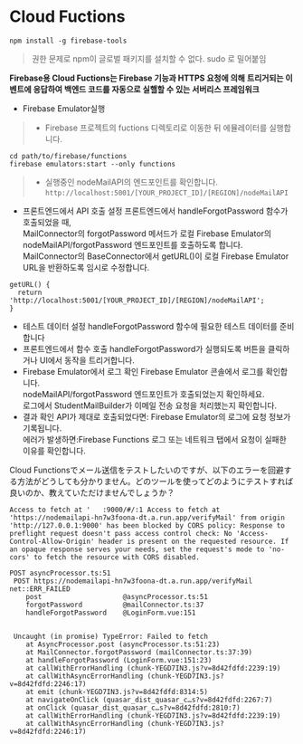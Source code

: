 # Cloud Fuctions

```
npm install -g firebase-tools
```
> 권한 문제로 npm이 글로벌 패키지를 설치할 수 없다. 
> sudo 로 밀어붙임

**Firebase용 Cloud Fuctions는 Firebase 기능과 HTTPS 요청에 의해**
**트리거되는 이벤트에 응답하여 백엔드 코드를 자동으로 실핼할 수 있는 서버리스 프레임워크**

- Firebase Emulator실행
> - Firebase 프로젝트의 fuctions 디렉토리로 이동한 뒤 에뮬레이터를 실행합니다.
```
cd path/to/firebase/functions
firebase emulators:start --only functions
```
> - 실행중인 nodeMailAPI의 엔드포인트를 확인합니다.
> ```http://localhost:5001/[YOUR_PROJECT_ID]/[REGION]/nodeMailAPI```

- 프론트엔드에서 API 호출 설정
프론트엔드에서 handleForgotPassword 함수가 호출되었을 때,   
MailConnector의 forgotPassword 메서드가 로컬 Firebase Emulator의 nodeMailAPI/forgotPassword 엔드포인트를 호출하도록 합니다.      
MailConnector의 BaseConnector에서 getURL()이 로컬 Firebase Emulator URL을 반환하도록 임시로 수정합니다.
```
getURL() {
  return 'http://localhost:5001/[YOUR_PROJECT_ID]/[REGION]/nodeMailAPI';
}
```
- 테스트 데이터 설정
handleForgotPassword 함수에 필요한 테스트 데이터를 준비합니다
- 프론트엔드에서 함수 호출
handleForgotPassword가 실행되도록 버튼을 클릭하거나 UI에서 동작을 트리거합니다.
- Firebase Emulator에서 로그 확인
Firebase Emulator 콘솔에서 로그를 확인합니다.   
nodeMailAPI/forgotPassword 엔드포인트가 호출되었는지 확인하세요.   
로그에서 StudentMailBuilder가 이메일 전송 요청을 처리했는지 확인합니다.   
- 결과 확인
API가 제대로 호출되었다면: Firebase Emulator의 로그에 요청 정보가 기록됩니다.   
에러가 발생하면:Firebase Functions 로그 또는 네트워크 탭에서 요청이 실패한 이유를 확인합니다.   


Cloud Functionsでメール送信をテストしたいのですが、以下のエラーを回避する方法がどうしても分かりません。どのツールを使ってどのようにテストすれば良いのか、教えていただけませんでしょうか？
```
Access to fetch at '   :9000/#/:1 Access to fetch at 'https://nodemailapi-hn7w3foona-dt.a.run.app/verifyMail' from origin 'http://127.0.0.1:9000' has been blocked by CORS policy: Response to preflight request doesn't pass access control check: No 'Access-Control-Allow-Origin' header is present on the requested resource. If an opaque response serves your needs, set the request's mode to 'no-cors' to fetch the resource with CORS disabled.

POST asyncProcessor.ts:51 
 POST https://nodemailapi-hn7w3foona-dt.a.run.app/verifyMail net::ERR_FAILED
    post                    @asyncProcessor.ts:51
    forgotPassword          @mailConnector.ts:37
    handleForgotPassword    @LoginForm.vue:151

 
 Uncaught (in promise) TypeError: Failed to fetch
    at AsyncProcessor.post (asyncProcessor.ts:51:23)
    at MailConnector.forgotPassword (mailConnector.ts:37:39)
    at handleForgotPassword (LoginForm.vue:151:23)
    at callWithErrorHandling (chunk-YEGD7IN3.js?v=8d42fdfd:2239:19)
    at callWithAsyncErrorHandling (chunk-YEGD7IN3.js?v=8d42fdfd:2246:17)
    at emit (chunk-YEGD7IN3.js?v=8d42fdfd:8314:5)
    at navigateOnClick (quasar_dist_quasar_c…s?v=8d42fdfd:2267:7)
    at onClick (quasar_dist_quasar_c…s?v=8d42fdfd:2810:7)
    at callWithErrorHandling (chunk-YEGD7IN3.js?v=8d42fdfd:2239:19)
    at callWithAsyncErrorHandling (chunk-YEGD7IN3.js?v=8d42fdfd:2246:17)

```